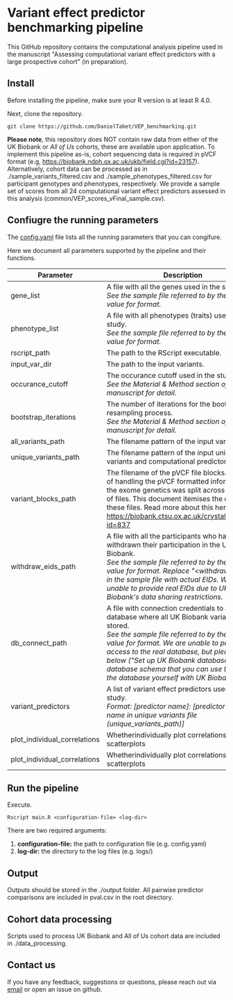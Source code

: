 # Variant effect predictor benchmarking pipeline

This GitHub repository contains the computational analysis pipeline used in the manuscript "Assessing computational variant effect predictors with a large prospective cohort" (in preparation).

## Install

Before installing the pipeline, make sure your R version is at least R 4.0.

Next, clone the repository.

```
git clone https://github.com/DanielTabet/VEP_benchmarking.git
```

**Please note**, this repository does NOT contain raw data from either of the UK Biobank or *All of Us* cohorts, these are available upon application. To implement this pipeline as-is, cohort sequencing data is required in pVCF format (e.g, https://biobank.ndph.ox.ac.uk/ukb/field.cgi?id=23157). Alternatively, cohort data can be processed as in ./sample_variants_filtered.csv and ./sample_phenotypes_filtered.csv for participant genotypes and phenotypes, respectively. We provide a sample set of scores from all 24 computational variant effect predictors assessed in this analysis (common/VEP_scores_vFinal_sample.csv).

## Confiugre the running parameters

The [config.yaml](config.yaml) file lists all the running parameters that you can congifure.

Here we document all parameters supported by the pipeline and their functions.

| Parameter | Description | Default Value |
| --- | --- | --- |
| gene_list| A file with all the genes used in the study.<br>*See the sample file referred to by the default value for format.* | [common/genes.csv](common/genes.csv) |
| phenotype_list | A file with all phenotypes (traits) used in the study. <br>*See the sample file referred to by the default value for format.* | [common/phenotypeDescriptions.csv](common/phenotypeDescriptions.csv) |
| rscript_path | The path to the RScript executable. | Rscript |
| input_var_dir | The path to the input variants. | input |
| occurance_cutoff | The occurance cutoff used in the study.<br>*See the Material & Method section of the manuscript for detail.* | 10 |
| bootstrap_iterations | The number of iterations for the bootstrap resampling process.<br>*See the Material & Method section of the manuscript for detail.* | 1000 |
| all_variants_path | The filename pattern of the input variant files. | ukb23148_c%s_b%s_v1_filtered_mut.csv |
| unique_variants_path | The filename pattern of the input unique variants and computational predictor scores. | ukb23148_c%s_b%s_v1_all_weights.csv |
| variant_blocks_path | The filename of the pVCF file blocks. For ease of handling the pVCF formatted information for the exome genetics was split across a number of files. This document itemises the content of these files. Read more about this here: https://biobank.ctsu.ox.ac.uk/crystal/refer.cgi?id=837 | common/pvcf_blocks.txt |
| withdraw_eids_path | A file with all the participants who have withdrawn their participation in the UK Biobank.<br>*See the sample file referred to by the default value for format. Replace "<withdrawn_eidx>" in the sample file with actual EIDs. We are unable to provide real EIDs due to UK Biobank's data sharing restrictions.* | [common/withdraws.csv](common/withdraws.csv) |
| db_connect_path | A file with connection credentials to a local database where all UK Biobank variants are stored.<br>*See the sample file referred to by the default value for format. We are unable to provide access to the real database, but please see below ("Set up UK Biobank database") for the database schema that you can use to set up the database yourself with UK Biobank data.* | [db_connect.yaml](db_connect.yaml) |
| variant_predictors | A list of variant effect predictors used in the study.<br>*Format: [predictor name]: [predictor column name in unique variants file (unique_variants_path)]* | *!incomplete list!*<br>VARITY: VARITY_R_LOO_LOO<br>PolyPhen-2: Polyphen2_selected_HVAR_score<br>... |
| plot_individual_correlations | Whetherindividually plot correlations as scatterplots | FALSE |
| plot_individual_correlations | Whetherindividually plot correlations as scatterplots | FALSE |

## Run the pipeline

Execute.

```
Rscript main.R <configuration-file> <log-dir>
```

There are two required arguments:
1. **configuration-file:** the path to configuration file (e.g. config.yaml)
2. **log-dir:** the directory to the log files (e.g. logs/)

## Output

Outputs should be stored in the ./output folder. All pairwise predictor comparisons are included in pval.csv in the root directory.

## Cohort data processing

Scripts used to process UK Biobank and All of Us cohort data are included in ./data_processing.

## Contact us

If you have any feedback, suggestions or questions, please reach out via [email](mailto:daniel.tabet@mail.utoronto.ca) or open an issue on github.
